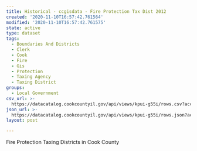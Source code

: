 ```yaml
---
title: Historical - ccgisdata - Fire Protection Tax Dist 2012
created: '2020-11-10T16:57:42.761564'
modified: '2020-11-10T16:57:42.761575'
state: active
type: dataset
tags:
  - Boundaries And Districts
  - Clerk
  - Cook
  - Fire
  - Gis
  - Protection
  - Taxing Agency
  - Taxing District
groups:
  - Local Government
csv_url: >-
  https://datacatalog.cookcountyil.gov/api/views/kpui-g55i/rows.csv?accessType=DOWNLOAD
json_url: >-
  https://datacatalog.cookcountyil.gov/api/views/kpui-g55i/rows.json?accessType=DOWNLOAD
layout: post

---
```

Fire Protection Taxing Districts in Cook County
